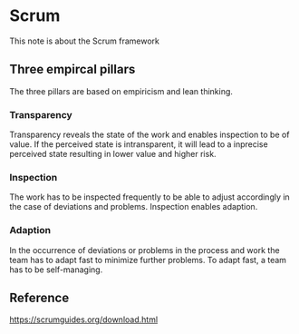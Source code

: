 # Scrum

This note is about the Scrum framework

## Three empircal pillars

The three pillars are based on empiricism and lean thinking. 

### Transparency

Transparency reveals the state of the work and enables inspection to be of value. If the perceived state is intransparent, it will lead to a inprecise perceived state resulting in lower value and higher risk.

### Inspection

The work has to be inspected frequently to be able to adjust accordingly in the case of deviations and problems. Inspection enables adaption.

### Adaption

In the occurrence of deviations or problems in the process and work the team has to adapt fast to minimize further problems. To adapt fast, a team has to be self-managing. 

## Reference

<https://scrumguides.org/download.html>
